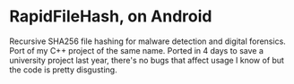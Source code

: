 # RapidFileHash, on Android
Recursive SHA256 file hashing for malware detection and digital forensics.
Port of my C++ project of the same name.
Ported in 4 days to save a university project last year, there's no bugs that affect usage I know of but the code is pretty disgusting.
